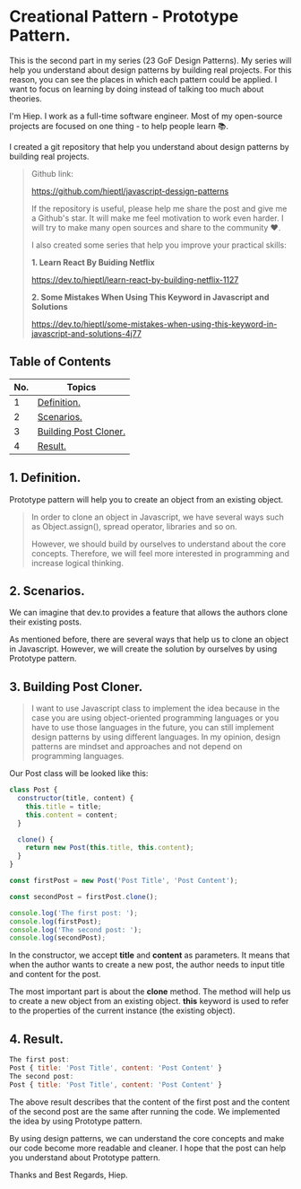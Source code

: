 # Creational Pattern - Prototype Pattern.

This is the second part in my series (23 GoF Design Patterns). My series will help you understand about design patterns by building real projects. For this reason, you can see the places in which each pattern could be applied. I want to focus on learning by doing instead of talking too much about theories. 

I'm Hiep. I work as a full-time software engineer. Most of my open-source projects are focused on one thing - to help people learn 📚.

I created a git repository that help you understand about design patterns by building real projects.

> Github link: 
>
> https://github.com/hieptl/javascript-dessign-patterns
> 
> If the repository is useful, please help me share the post and give me a Github's star. It will make me feel motivation to work even harder. I will try to make many open sources and share to the community :heart:.
>
> I also created some series that help you improve your practical skills: 
> 
> __1. Learn React By Buiding Netflix__ 
> 
> https://dev.to/hieptl/learn-react-by-building-netflix-1127
>
> __2. Some Mistakes When Using This Keyword in Javascript and Solutions__
>
> https://dev.to/hieptl/some-mistakes-when-using-this-keyword-in-javascript-and-solutions-4j77
>


## __Table of Contents__
| No. | Topics |
| --- | --------- |
|1  | [Definition.](#definition) |
|2  | [Scenarios.](#scenarios) |
|3  | [Building Post Cloner.](#building-post-cloner) |
|4  | [Result.](#result) |

<a id="definition"></a>
## 1. Definition.

Prototype pattern will help you to create an object from an existing object.

> In order to clone an object in Javascript, we have several ways such as Object.assign(), spread operator, libraries and so on.
>
> However, we should build by ourselves to understand about the core concepts. Therefore, we will feel more interested in programming and increase logical thinking. 

<a id="scenarios"></a>
## 2. Scenarios.

We can imagine that dev.to provides a feature that allows the authors clone their existing posts.

As mentioned before, there are several ways that help us to clone an object in Javascript. However, we will create the solution by ourselves by using Prototype pattern. 

<a id="building-post-cloner"></a>
## 3. Building Post Cloner.

> I want to use Javascript class to implement the idea because in the case you are using object-oriented programming languages or you have to use those languages in the future, you can still implement design patterns by using different languages. In my opinion, design patterns are mindset and approaches and not depend on programming languages.

Our Post class will be looked like this:

```js
class Post {
  constructor(title, content) {
    this.title = title;
    this.content = content;
  }

  clone() {
    return new Post(this.title, this.content);
  }
}

const firstPost = new Post('Post Title', 'Post Content');

const secondPost = firstPost.clone();

console.log('The first post: ');
console.log(firstPost);
console.log('The second post: ');
console.log(secondPost);
```

In the constructor, we accept __title__ and __content__ as parameters. It means that when the author wants to create a new post, the author needs to input title and content for the post.

The most important part is about the __clone__ method. The method will help us to create a new object from an existing object. __this__ keyword is used to refer to the properties of the current instance (the existing object).

<a id="result"></a>
## 4. Result.

```js
The first post: 
Post { title: 'Post Title', content: 'Post Content' }
The second post: 
Post { title: 'Post Title', content: 'Post Content' }
```

The above result describes that the content of the first post and the content of the second post are the same after running the code. We implemented the idea by using Prototype pattern.

By using design patterns, we can understand the core concepts and make our code become more readable and cleaner. I hope that the post can help you understand about Prototype pattern. 

Thanks and Best Regards,
Hiep.



